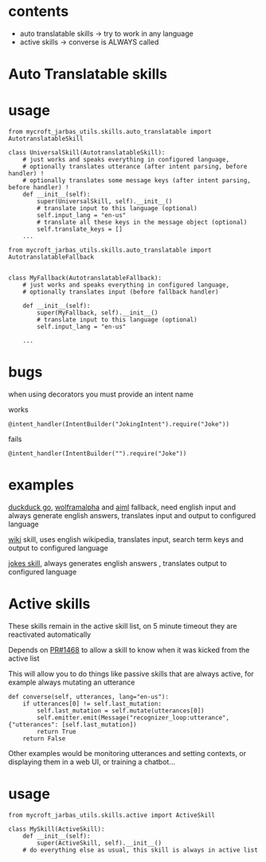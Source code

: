 # contents

- auto translatable skills -> try to work in any language
- active skills -> converse is ALWAYS called

# Auto Translatable skills

# usage

    from mycroft_jarbas_utils.skills.auto_translatable import AutotranslatableSkill

    class UniversalSkill(AutotranslatableSkill):
        # just works and speaks everything in configured language,
        # optionally translates utterance (after intent parsing, before handler) !
        # optionally translates some message keys (after intent parsing, before handler) !
        def __init__(self):
            super(UniversalSkill, self).__init__()
            # translate input to this language (optional)
            self.input_lang = "en-us"
            # translate all these keys in the message object (optional)
            self.translate_keys = []
        ...

    from mycroft_jarbas_utils.skills.auto_translatable import AutotranslatableFallback


    class MyFallback(AutotranslatableFallback):
        # just works and speaks everything in configured language,
        # optionally translates input (before fallback handler)

        def __init__(self):
            super(MyFallback, self).__init__()
            # translate input to this language (optional)
            self.input_lang = "en-us"

        ...


# bugs

when using decorators you must provide an intent name

works

    @intent_handler(IntentBuilder("JokingIntent").require("Joke"))

fails

    @intent_handler(IntentBuilder("").require("Joke"))

# examples

[duckduck go](https://github.com/JarbasAl/universal-fallback-duckduckgo), [wolframalpha](https://github.com/JarbasAl/universal-fallback-wolfram-alpha) and [aiml](https://github.com/JarbasAl/universal-fallback-aiml) fallback, need english input
and always generate english answers, translates input and output to configured language

[wiki](https://github.com/JarbasAl/skill-wiki-universal) skill, uses english wikipedia, translates input, search term keys and
 output to configured language

[jokes skill](https://github.com/JarbasAl/skill-joke-universal), always generates english answers , translates output to
configured language


# Active skills

These skills remain in the active skill list, on 5 minute timeout they are
reactivated automatically

Depends on [PR#1468](https://github.com/MycroftAI/mycroft-core/pull/1468/files) to allow a skill to know when it was kicked from the
active list

This will allow you to do things like passive skills that are always active, for example always mutating an utterance

    def converse(self, utterances, lang="en-us"):
        if utterances[0] != self.last_mutation:
            self.last_mutation = self.mutate(utterances[0])
            self.emitter.emit(Message("recognizer_loop:utterance", {"utterances": [self.last_mutation])
            return True
        return False

Other examples would be monitoring utterances and setting contexts, or displaying them in a web UI, or training a chatbot…

# usage

    from mycroft_jarbas_utils.skills.active import ActiveSkill

    class MySkill(ActiveSkill):
        def __init__(self):
            super(ActiveSkill, self).__init__()
        # do everything else as usual, this skill is always in active list
